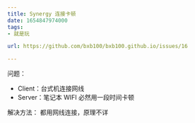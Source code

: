 ```yaml
---
title: Synergy 连接卡顿
date: 1654847974000
tags:
- 就是玩

url: https://github.com/bxb100/bxb100.github.io/issues/16

---
```

问题：
* Client：台式机连接网线
* Server：笔记本 WIFI
必然用一段时间卡顿

解决方法：
都用网线连接，原理不详
